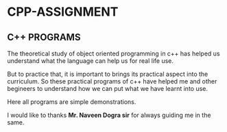 <h1> CPP-ASSIGNMENT</h1>

<h2>C++ PROGRAMS</h2>

<p>The theoretical study of object oriented programming in c++ has helped us understand what the language can help us for real life use.</p>

<p>But to practice that, it is important to brings its practical aspect into the curriculum.
So these practical programs of c++ have helped me and other begineers to understand how we can put what we have learnt into use.</p>

<p>Here all programs are simple demonstrations.</p>

<p>I would like to thanks <b>Mr. Naveen Dogra sir</b> for always guiding me in the same.</p>
